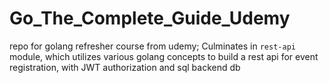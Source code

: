 # Go_The_Complete_Guide_Udemy
repo for golang refresher course from udemy; Culminates in `rest-api` module, which utilizes various golang concepts to build a rest api for event registration, with JWT authorization and sql backend db
